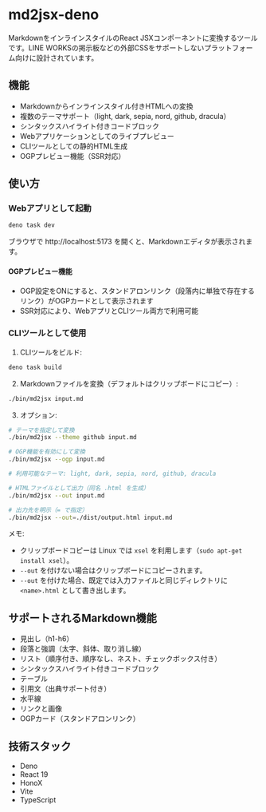 # md2jsx-deno

MarkdownをインラインスタイルのReact JSXコンポーネントに変換するツールです。LINE WORKSの掲示板などの外部CSSをサポートしないプラットフォーム向けに設計されています。

## 機能

- Markdownからインラインスタイル付きHTMLへの変換
- 複数のテーマサポート（light, dark, sepia, nord, github, dracula）
- シンタックスハイライト付きコードブロック
- Webアプリケーションとしてのライブプレビュー
- CLIツールとしての静的HTML生成
- OGPプレビュー機能（SSR対応）

## 使い方

### Webアプリとして起動

```bash
deno task dev
```

ブラウザで http://localhost:5173 を開くと、Markdownエディタが表示されます。

#### OGPプレビュー機能
- OGP設定をONにすると、スタンドアロンリンク（段落内に単独で存在するリンク）がOGPカードとして表示されます
- SSR対応により、WebアプリとCLIツール両方で利用可能

### CLIツールとして使用

1. CLIツールをビルド:
```bash
deno task build
```

2. Markdownファイルを変換（デフォルトはクリップボードにコピー）:
```bash
./bin/md2jsx input.md
```

3. オプション:
```bash
# テーマを指定して変換
./bin/md2jsx --theme github input.md

# OGP機能を有効にして変換
./bin/md2jsx --ogp input.md

# 利用可能なテーマ: light, dark, sepia, nord, github, dracula

# HTMLファイルとして出力（同名 .html を生成）
./bin/md2jsx --out input.md

# 出力先を明示（= で指定）
./bin/md2jsx --out=./dist/output.html input.md
```

メモ:
- クリップボードコピーは Linux では `xsel` を利用します（`sudo apt-get install xsel`）。
- `--out` を付けない場合はクリップボードにコピーされます。
- `--out` を付けた場合、既定では入力ファイルと同じディレクトリに `<name>.html` として書き出します。

## サポートされるMarkdown機能

- 見出し（h1-h6）
- 段落と強調（太字、斜体、取り消し線）
- リスト（順序付き、順序なし、ネスト、チェックボックス付き）
- シンタックスハイライト付きコードブロック
- テーブル
- 引用文（出典サポート付き）
- 水平線
- リンクと画像
- OGPカード（スタンドアロンリンク）

## 技術スタック

- Deno
- React 19
- HonoX
- Vite
- TypeScript
